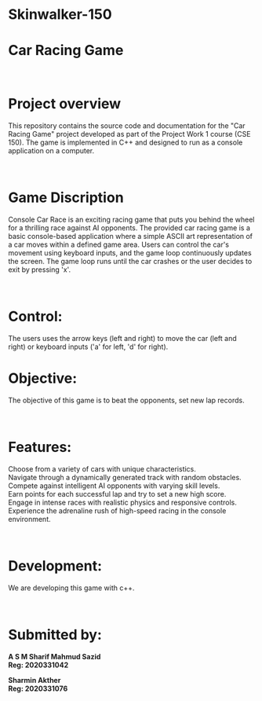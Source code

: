 # Skinwalker-150
<h1>Car Racing Game</h1>
<br/><h1>Project overview</h1>

This repository contains the source code and documentation for the "Car Racing Game" project developed as part of the Project Work 1 course (CSE 150). The game is implemented in C++ and designed to run as a console application on a computer.

<br/><h1>Game Discription</h1>
Console Car Race is an exciting racing game that puts you behind the wheel for a thrilling race against AI opponents. The provided car racing game is a basic console-based application where a simple ASCII art representation of a car moves within a defined game area. Users can control the car's movement using keyboard inputs, and the game loop continuously updates the screen. The game loop runs until the car crashes or the user decides to exit by pressing 'x'.

<br/><h1>Control:</h1>
The users uses the arrow keys (left and right) to move the car (left and right) or keyboard inputs ('a' for left, 'd' for right).
<br/><h1>Objective:</h1> 
The objective of this game is to beat the opponents, set new lap records.

<br/><h1>Features:</h1>
Choose from a variety of cars with unique characteristics.<br/>
Navigate through a dynamically generated track with random obstacles.<br/>
Compete against intelligent AI opponents with varying skill levels.<br/>
Earn points for each successful lap and try to set a new high score.<br/>
Engage in intense races with realistic physics and responsive controls.<br/>
Experience the adrenaline rush of high-speed racing in the console environment.<br/>

<br/><h1>Development:</h1> 
We are developing this game with c++.
 
<br/><h1>Submitted by:</h1>
<p><b>A S M Sharif Mahmud Sazid<br>
Reg: 2020331042</b></p>
<p><b>Sharmin Akther<br>
Reg: 2020331076</b></p>
